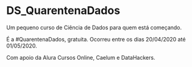 # DS_QuarentenaDados

Um pequeno curso de Ciência de Dados para quem está começando. 

É a #QuarentenaDados, gratuita. Ocorreu entre os dias 20/04/2020 até 01/05/2020.

Com apoio da Alura Cursos Online, Caelum e DataHackers.


